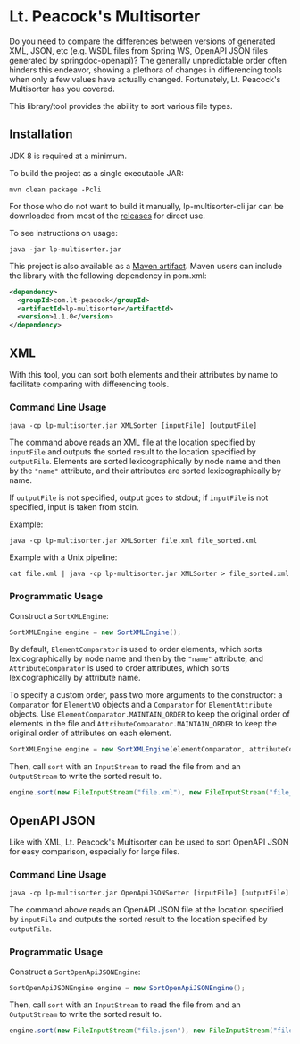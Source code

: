 # Lt. Peacock's Multisorter
Do you need to compare the differences between versions of generated XML, JSON, etc (e.g. WSDL files from Spring WS, OpenAPI JSON files generated by springdoc-openapi)? The generally unpredictable order often hinders this endeavor, showing a plethora of changes in differencing tools when only a few values have actually changed. Fortunately, Lt. Peacock's Multisorter has you covered.

This library/tool provides the ability to sort various file types.

## Installation
JDK 8 is required at a minimum.

To build the project as a single executable JAR:

```
mvn clean package -Pcli
```

For those who do not want to build it manually, lp-multisorter-cli.jar can be downloaded from most of the [releases](https://github.com/LieutenantPeacock/lp-multisorter/releases) for direct use.

To see instructions on usage:

```
java -jar lp-multisorter.jar
```

This project is also available as a [Maven artifact](https://search.maven.org/artifact/com.lt-peacock/lp-multisorter/1.1.0/jar). Maven users can include the library with the following dependency in pom.xml:

```xml
<dependency>
  <groupId>com.lt-peacock</groupId>
  <artifactId>lp-multisorter</artifactId>
  <version>1.1.0</version>
</dependency>
```

## XML
With this tool, you can sort both elements and their attributes by name to facilitate comparing with differencing tools.

### Command Line Usage
```
java -cp lp-multisorter.jar XMLSorter [inputFile] [outputFile]
```
The command above reads an XML file at the location specified by `inputFile` and outputs the sorted result to the location specified by `outputFile`. Elements are sorted lexicographically by node name and then by the `"name"` attribute, and their attributes are sorted lexicographically by name.

If `outputFile` is not specified, output goes to stdout; if `inputFile` is not specified, input is taken from stdin.

Example:

```
java -cp lp-multisorter.jar XMLSorter file.xml file_sorted.xml
```

Example with a Unix pipeline:

```
cat file.xml | java -cp lp-multisorter.jar XMLSorter > file_sorted.xml
```

### Programmatic Usage
Construct a `SortXMLEngine`:

```java
SortXMLEngine engine = new SortXMLEngine();
```

By default, `ElementComparator` is used to order elements, which sorts lexicographically by node name and then by the `"name"` attribute, and `AttributeComparator` is used to order attributes, which sorts lexicographically by attribute name.

To specify a custom order, pass two more arguments to the constructor: a `Comparator` for `ElementVO` objects and a `Comparator` for `ElementAttribute` objects. Use `ElementComparator.MAINTAIN_ORDER` to keep the original order of elements in the file and `AttributeComparator.MAINTAIN_ORDER` to keep the original order of attributes on each element.

```java
SortXMLEngine engine = new SortXMLEngine(elementComparator, attributeComparator);
```

Then, call `sort` with an `InputStream` to read the file from and an `OutputStream` to write the sorted result to.

```java
engine.sort(new FileInputStream("file.xml"), new FileInputStream("file_sorted.xml"));
```

## OpenAPI JSON
Like with XML, Lt. Peacock's Multisorter can be used to sort OpenAPI JSON for easy comparison, especially for large files.

### Command Line Usage
```
java -cp lp-multisorter.jar OpenApiJSONSorter [inputFile] [outputFile]
```
The command above reads an OpenAPI JSON file at the location specified by `inputFile` and outputs the sorted result to the location specified by `outputFile`.

### Programmatic Usage
Construct a `SortOpenApiJSONEngine`:

```java
SortOpenApiJSONEngine engine = new SortOpenApiJSONEngine();
```

Then, call `sort` with an `InputStream` to read the file from and an `OutputStream` to write the sorted result to.

```java
engine.sort(new FileInputStream("file.json"), new FileInputStream("file_sorted.json"));
```
